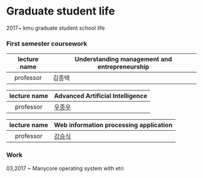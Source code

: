 Graduate student life
========

2017~           kmu graduate student school life



### First semester coursework

lecture name | Understanding management and entrepreneurship
:----:|----
professor | 김종택

lecture name | Advanced Artificial Intelligence
:----:|----
professor | [우종우](http://eecs.kookmin.ac.kr/site/computer/laboratory.htm#1nd)

lecture name | Web information processing application
:----:|----
professor | [강승식](http://nlp.kookmin.ac.kr/sskang/index.html)



### Work

03,2017 ~ Manycore operating system with etri


<br>



